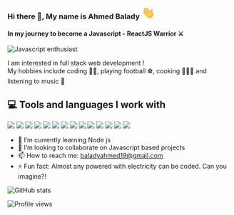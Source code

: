 ### Hi there 👋, My name is Ahmed Balady <img src="https://raw.githubusercontent.com/ABSphreak/ABSphreak/master/gifs/Hi.gif" width="30px">

#### In my journey to become a Javascript - ReactJS Warrior ⚔

![Javascript enthusiast](https://images.pexels.com/photos/4164418/pexels-photo-4164418.jpeg?auto=compress&cs=tinysrgb&dpr=2&h=200&w=850)

I am interested in full stack web development ! <br>
My hobbies include coding 👨‍💻, playing football ⚽, cooking 👩🏻‍🍳 and listening to music 🎵

## 💻 Tools and languages I work with
<div align items="left">
<img src="https://img.icons8.com/color/48/000000/javascript.png"/>
<img src="https://img.icons8.com/color/48/000000/html-5.png"/>
<img src="https://img.icons8.com/color/48/000000/css3.png"/>
<img src="https://img.icons8.com/color/48/000000/react-native.png"/> 
<img src="https://img.icons8.com/color/48/000000/nodejs.png"/>
<img src="https://img.icons8.com/color/48/000000/json--v1.png"/>
<img src="https://img.icons8.com/color/48/000000/visual-studio-code-2019.png"/>
<img src="https://img.icons8.com/color/48/000000/firebase.png"/>
<img src="https://img.icons8.com/color/48/000000/git.png"/>
<img src="https://img.icons8.com/ios/50/000000/heroku.png"/>
<img src="https://img.icons8.com/ios-filled/50/000000/github.png"/>
<img src="https://img.icons8.com/ios-filled/50/000000/console.png"/>
<img src="https://img.icons8.com/color/48/000000/python.png"/>
<img src="https://img.icons8.com/officel/40/000000/php-logo.png"/>
</div>

- 🌱 I’m currently learning Node js
- 👯 I’m looking to collaborate on Javascript based projects
- 📫 How to reach me: baladyahmed19@gmail.com
- ⚡ Fun fact: Almost any powered with electricity can be coded. Can you imagine?!

![GitHub stats](https://github-readme-stats.vercel.app/api?username=ahmedDev20&show_icons=true)

![Profile views](https://gpvc.arturio.dev/ahmedDev20)
